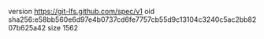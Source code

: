 version https://git-lfs.github.com/spec/v1
oid sha256:e58bb560e6d97e4b0737cd6fe7757cb55d9c13104c3240c5ac2bb8207b625a42
size 1562
